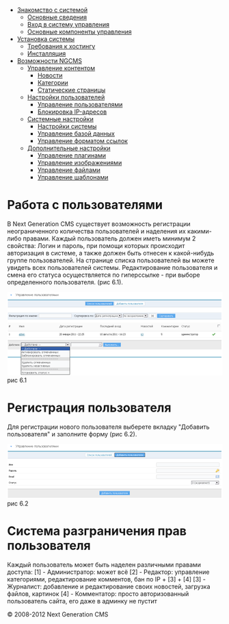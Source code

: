 -   [Знакомство с системой]()
    -   [Основные сведения](about.html)
    -   [Вход в систему управления](enter.html)
    -   [Основные компоненты управления](components.html)
-   [Установка системы]()
    -   [Требования к хостингу](hosting.html)
    -   [Инсталляция](installation.html)
-   [Возможности NGCMS]()
    -   [Управление контентом]()
        -   [Новости](news.html)
        -   [Категории](catigories.html)
        -   [Статические страницы](static.html)
    -   [Настройки пользователей]()
        -   [Управление пользователями](users.html)
        -   [Блокировка IP-адресов](ipban.html)
    -   [Системные настройки]()
        -   [Настройки системы](config.html)
        -   [Управление базой данных](dbo.html)
        -   [Управление форматом ссылок](urls.html)
    -   [Дополнительные настройки]()
        -   [Управление плагинами](plugins.html)
        -   [Управление изображениями](images.html)
        -   [Управление файлами](files.html)
        -   [Управление шаблонами](templates.html)

Работа с пользователями
=======================

В Next Generation CMS существует возможность регистрации неограниченного количества пользователей и наделения их какими-либо правами.
 Каждый пользователь должен иметь минимум 2 свойства:
 Логин и пароль, при помощи которых происходит авторизация в системе, а также должен быть отнесен к какой-нибудь группе пользователей.
 На странице списка пользователей вы можете увидеть всех пользователей системы.
 Редактирование пользователя и смена его статуса осуществляется по гиперссылке - при выборе определенного пользователя. (рис 6.1).

![](images/screenshots/users_1.png)
рис 6.1

Регистрация пользователя
========================

Для регистрации нового пользователя выберете вкладку "Добавить пользователя" и заполните форму (рис 6.2).

![](images/screenshots/users_2.png)
рис 6.2

Система разграничения прав пользователя
=======================================

Каждый пользователь может быть наделен различными правами доступа:
 [1] - Администратор: может всё
 [2] - Редактор: управление категориями, редактирование комментов, бан по IP + [3] + [4]
 [3] - Журналист: добавление и редактирование своих новостей, загрузка файлов, картинок
 [4] - Комментатор: просто авторизованный пользователь сайта, его даже в админку не пустит

© 2008-2012 Next Generation CMS
